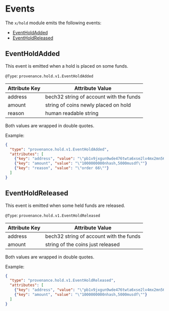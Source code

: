 # Events

The `x/hold` module emits the following events:

<!-- TOC -->
  - [EventHoldAdded](#eventholdadded)
  - [EventHoldReleased](#eventholdreleased)

## EventHoldAdded

This event is emitted when a hold is placed on some funds.

`@Type`: `provenance.hold.v1.EventHoldAdded`

| Attribute Key | Attribute Value                         |
|---------------|-----------------------------------------|
| address       | bech32 string of account with the funds |
| amount        | string of coins newly placed on hold    |
| reason        | human readable string                   |

Both values are wrapped in double quotes.

Example:

```json
{
  "type": "provenance.hold.v1.EventHoldAdded",
  "attributes": [
    {"key": "address", "value": "\"pb1v9jxgun9wde476twta6xse2lv4mx2mn56s5hm4\""},
    {"key": "amount", "value": "\"1000000000nhash,5000musdf\""}
    {"key": "reason", "value": "\"order 66\""}
  ]
}
```

## EventHoldReleased

This event is emitted when some held funds are released.

`@Type`: `provenance.hold.v1.EventHoldReleased`

| Attribute Key | Attribute Value                         |
|---------------|-----------------------------------------|
| address       | bech32 string of account with the funds |
| amount        | string of the coins just released       |

Both values are wrapped in double quotes.

Example:

```json
{
  "type": "provenance.hold.v1.EventHoldReleased",
  "attributes": [
    {"key": "address", "value": "\"pb1v9jxgun9wde476twta6xse2lv4mx2mn56s5hm4\""},
    {"key": "amount", "value": "\"1000000000nhash,5000musdf\""}
  ]
}
```
